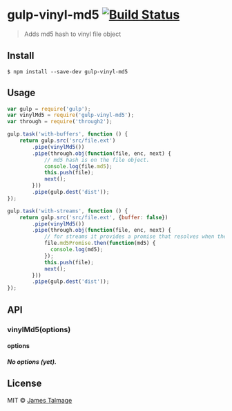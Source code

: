 # gulp-vinyl-md5 [![Build Status](https://travis-ci.org/jamestalmage/vinyl-md5.svg?branch=master)](https://travis-ci.org/jamestalmage/vinyl-md5)

> Adds md5 hash to vinyl file object


## Install

```
$ npm install --save-dev gulp-vinyl-md5
```


## Usage

```js
var gulp = require('gulp');
var vinylMd5 = require('gulp-vinyl-md5');
var through = require('through2');

gulp.task('with-buffers', function () {
	return gulp.src('src/file.ext')
		.pipe(vinylMd5())
		.pipe(through.obj(function(file, enc, next) {
			// md5 hash is on the file object.
			console.log(file.md5);
			this.push(file);
			next();
		}))
		.pipe(gulp.dest('dist'));
});

gulp.task('with-streams', function () {
	return gulp.src('src/file.ext', {buffer: false})
		.pipe(vinylMd5())
		.pipe(through.obj(function(file, enc, next) {
			// for streams it provides a promise that resolves when the stream completes.
			file.md5Promise.then(function(md5) {
			  console.log(md5);
			});
			this.push(file);
			next();
		}))
		.pipe(gulp.dest('dist'));
});
```


## API

### vinylMd5(options)

#### options

##### No options (yet).


## License

MIT © [James Talmage](http://github.com/jamestalmage)
